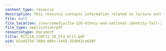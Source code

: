 ```yaml
---
content_type: resource
description: This resource contains information related to lecture notes.
file: null
file_location: /coursemedia/21a-226-ethnic-and-national-identity-fall-2011/b3ad575d760d66bc144335d842ce630f_MIT21A_226F11_18_Sta_Hill.pdf
file_type: application/pdf
resourcetype: Document
title: MIT21A_226F11_18_Sta_Hill.pdf
uid: b3ad575d-760d-66bc-1443-35d842ce630f
---
```


